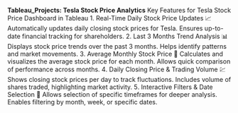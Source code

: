 **Tableau_Projects: Tesla Stock Price Analytics**
Key Features for Tesla Stock Price Dashboard in Tableau
1️. Real-Time Daily Stock Price Updates 📈
Automatically updates daily closing stock prices for Tesla.
Ensures up-to-date financial tracking for shareholders.
2️. Last 3 Months Trend Analysis 📊
Displays stock price trends over the past 3 months.
Helps identify patterns and market movements.
3️. Average Monthly Stock Price 📅
Calculates and visualizes the average stock price for each month.
Allows quick comparison of performance across months.
4️. Daily Closing Price & Trading Volume 💹
Shows closing stock prices per day to track fluctuations.
Includes volume of shares traded, highlighting market activity.
5️. Interactive Filters & Date Selection 🎯
Allows selection of specific timeframes for deeper analysis.
Enables filtering by month, week, or specific dates.
